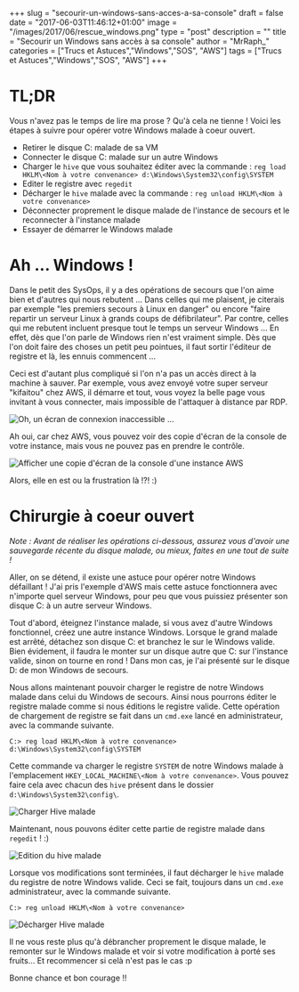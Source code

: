 +++
slug = "secourir-un-windows-sans-acces-a-sa-console"
draft = false
date = "2017-06-03T11:46:12+01:00"
image = "/images/2017/06/rescue_windows.png"
type = "post"
description = ""
title = "Secourir un Windows sans accès à sa console"
author = "MrRaph_"
categories = ["Trucs et Astuces","Windows","SOS", "AWS"]
tags = ["Trucs et Astuces","Windows","SOS", "AWS"]
+++

# TL;DR

Vous n'avez pas le temps de lire ma prose ? Qu'à cela ne tienne ! Voici les étapes à suivre pour opérer votre Windows malade à coeur ouvert.

* Retirer le disque C: malade de sa VM
* Connecter le disque C: malade sur un autre Windows
* Charger le `hive` que vous souhaitez éditer avec la commande : `reg load HKLM\<Nom à votre convenance> d:\Windows\System32\config\SYSTEM`
* Editer le registre avec `regedit`
* Décharger le `hive` malade avec la commande : `reg unload HKLM\<Nom à votre convenance>`
* Déconnecter proprement le disque malade de l'instance de secours et le reconnecter à l'instance malade
* Essayer de démarrer le Windows malade


# Ah ... Windows !

Dans le petit des SysOps, il y a des opérations de secours que l'on aime bien et d'autres qui nous rebutent ... Dans celles qui me plaisent, je citerais par exemple "les premiers secours à Linux en danger" ou encore "faire repartir un serveur Linux à grands coups de défibrilateur". Par contre, celles qui me rebutent incluent presque tout le temps un serveur Windows ... En effet, dès que l'on parle de Windows rien n'est vraiment simple. Dès que l'on doit faire des choses un petit peu pointues, il faut sortir l'éditeur de registre et là, les ennuis commencent ...

Ceci est d'autant plus compliqué si l'on n'a pas un accès direct à la machine à sauver. Par exemple, vous avez envoyé votre super serveur "kifaitou" chez AWS, il démarre et tout, vous voyez la belle page vous invitant à vous connecter, mais impossible de l'attaquer à distance par RDP.


![Oh, un écran de connexion inaccessible ...](/images/2017/06/Windows_ecran_connexion_inaccessible.png)

Ah oui, car chez AWS, vous pouvez voir des copie d'écran de la console de votre instance, mais vous ne pouvez pas en prendre le contrôle.


![Afficher une copie d'écran de la console d'une instance AWS](/images/2017/06/AWS_afficher_console_instance.png)


Alors, elle en est ou la frustration là !?! :)


# Chirurgie à coeur ouvert

*Note :* _Avant de réaliser les opérations ci-dessous, assurez vous d'avoir une sauvegarde récente du disque malade, ou mieux, faites en une tout de suite !_

Aller, on se détend, il existe une astuce pour opérer notre Windows défaillant ! J'ai pris l'exemple d'AWS mais cette astuce fonctionnera avec n'importe quel serveur Windows, pour peu que vous puissiez présenter son disque C: à un autre serveur Windows.

Tout d'abord, éteignez l'instance malade, si vous avez d'autre Windows fonctionnel, créez une autre instance Windows. Lorsque le grand malade est arrêté, détachez son disque C: et branchez le sur le Windows valide. Bien évidement, il faudra le monter sur un disque autre que C: sur l'instance valide, sinon on tourne en rond ! Dans mon cas, je l'ai présenté sur le disque D: de mon Windows de secours.

Nous allons maintenant pouvoir charger le registre de notre Windows malade dans celui du Windows de secours. Ainsi nous pourrons éditer le registre malade comme si nous éditions le registre valide. Cette opération de chargement de registre se fait dans un `cmd.exe` lancé en administrateur, avec la commande suivante.

    C:> reg load HKLM\<Nom à votre convenance> d:\Windows\System32\config\SYSTEM

Cette commande va charger le registre `SYSTEM` de notre Windows malade à l'emplacement `HKEY_LOCAL_MACHINE\<Nom à votre convenance>`. Vous pouvez faire cela avec chacun des `hive` présent dans le dossier `d:\Windows\System32\config\`.


![Charger Hive malade](/images/2017/06/Windows_load_hive.png)


Maintenant, nous pouvons éditer cette partie de registre malade dans `regedit` ! :)



![Edition du hive malade](/images/2017/06/Windows_edit_loaded_hive.png)


Lorsque vos modifications sont terminées, il faut décharger le `hive` malade du registre de notre Windows valide. Ceci se fait, toujours dans un `cmd.exe` administrateur, avec la commande suivante.

    C:> reg unload HKLM\<Nom à votre convenance>


![Décharger Hive malade](/images/2017/06/Windows_unload_hive.png)


Il ne vous reste plus qu'à débrancher proprement le disque malade, le remonter sur le Windows malade et voir si votre modification à porté ses fruits... Et recommencer si celà n'est pas le cas :p

Bonne chance et bon courage !!

